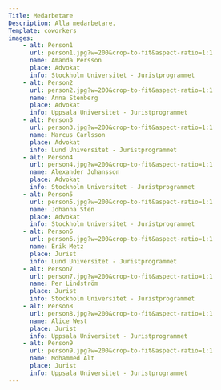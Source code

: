 ```yaml
---
Title: Medarbetare
Description: Alla medarbetare.
Template: coworkers
images:
    - alt: Person1
      url: person1.jpg?w=200&crop-to-fit&aspect-ratio=1:1
      name: Amanda Persson
      place: Advokat
      info: Stockholm Universitet - Juristprogrammet
    - alt: Person2
      url: person2.jpg?w=200&crop-to-fit&aspect-ratio=1:1
      name: Anna Stenberg
      place: Advokat
      info: Uppsala Universitet - Juristprogrammet
    - alt: Person3
      url: person3.jpg?w=200&crop-to-fit&aspect-ratio=1:1
      name: Marcus Carlsson
      place: Advokat
      info: Lund Universitet - Juristprogrammet
    - alt: Person4
      url: person4.jpg?w=200&crop-to-fit&aspect-ratio=1:1
      name: Alexander Johansson
      place: Advokat
      info: Stockholm Universitet - Juristprogrammet
    - alt: Person5
      url: person5.jpg?w=200&crop-to-fit&aspect-ratio=1:1
      name: Johanna Sten
      place: Advokat
      info: Stockholm Universitet - Juristprogrammet
    - alt: Person6
      url: person6.jpg?w=200&crop-to-fit&aspect-ratio=1:1
      name: Erik Metz
      place: Jurist
      info: Lund Universitet - Juristprogrammet
    - alt: Person7
      url: person7.jpg?w=200&crop-to-fit&aspect-ratio=1:1
      name: Per Lindström
      place: Jurist
      info: Stockholm Universitet - Juristprogrammet
    - alt: Person8
      url: person8.jpg?w=200&crop-to-fit&aspect-ratio=1:1
      name: Alice West
      place: Jurist
      info: Uppsala Universitet - Juristprogrammet
    - alt: Person9
      url: person9.jpg?w=200&crop-to-fit&aspect-ratio=1:1
      name: Mohammed Alt
      place: Jurist
      info: Uppsala Universitet - Juristprogrammet
---
```

